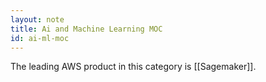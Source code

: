 ```yaml
---
layout: note
title: Ai and Machine Learning MOC
id: ai-ml-moc
---
```


The leading AWS product in this category is [[Sagemaker]].